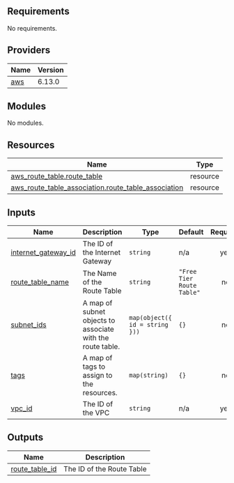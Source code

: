 ## Requirements

No requirements.

## Providers

| Name | Version |
|------|---------|
| <a name="provider_aws"></a> [aws](#provider\_aws) | 6.13.0 |

## Modules

No modules.

## Resources

| Name | Type |
|------|------|
| [aws_route_table.route_table](https://registry.terraform.io/providers/hashicorp/aws/latest/docs/resources/route_table) | resource |
| [aws_route_table_association.route_table_association](https://registry.terraform.io/providers/hashicorp/aws/latest/docs/resources/route_table_association) | resource |

## Inputs

| Name | Description | Type | Default | Required |
|------|-------------|------|---------|:--------:|
| <a name="input_internet_gateway_id"></a> [internet\_gateway\_id](#input\_internet\_gateway\_id) | The ID of the Internet Gateway | `string` | n/a | yes |
| <a name="input_route_table_name"></a> [route\_table\_name](#input\_route\_table\_name) | The Name of the Route Table | `string` | `"Free Tier Route Table"` | no |
| <a name="input_subnet_ids"></a> [subnet\_ids](#input\_subnet\_ids) | A map of subnet objects to associate with the route table. | `map(object({ id = string }))` | `{}` | no |
| <a name="input_tags"></a> [tags](#input\_tags) | A map of tags to assign to the resources. | `map(string)` | `{}` | no |
| <a name="input_vpc_id"></a> [vpc\_id](#input\_vpc\_id) | The ID of the VPC | `string` | n/a | yes |

## Outputs

| Name | Description |
|------|-------------|
| <a name="output_route_table_id"></a> [route\_table\_id](#output\_route\_table\_id) | The ID of the Route Table |

